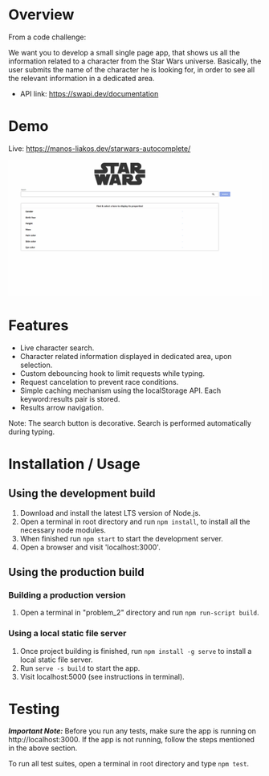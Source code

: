 # Overview

From a code challenge:

We want you to develop a small single page app, that shows us all the information related to
a character from the Star Wars universe.
Basically, the user submits the name of the character he is looking for, in order to see all the
relevant information in a dedicated area.

- API link: https://swapi.dev/documentation

# Demo

Live: https://manos-liakos.dev/starwars-autocomplete/

![Autosuggest Component Demo](demo/starwars-autocomplete.gif)

# Features

- Live character search.
- Character related information displayed in dedicated area, upon selection.
- Custom debouncing hook to limit requests while typing.
- Request cancelation to prevent race conditions.
- Simple caching mechanism using the localStorage API. Each keyword:results pair is stored.
- Results arrow navigation.

Note: The search button is decorative. Search is performed automatically during typing.

# Installation / Usage

## Using the development build

1. Download and install the latest LTS version of Node.js.
2. Open a terminal in root directory and run `npm install`, to install all the necessary node modules.
3. When finished run `npm start` to start the development server.
4. Open a browser and visit 'localhost:3000'.

## Using the production build

### Building a production version

1. Open a terminal in "problem_2" directory and run `npm run-script build`.

### Using a local static file server

1. Once project building is finished, run `npm install -g serve` to install a local static file server.
2. Run `serve -s build` to start the app.
3. Visit localhost:5000 (see instructions in terminal).

# Testing

**_Important Note:_** Before you run any tests, make sure the app is running on http://localhost:3000. If the app is not running, follow the steps mentioned in the above section.

To run all test suites, open a terminal in root directory and type `npm test`.

